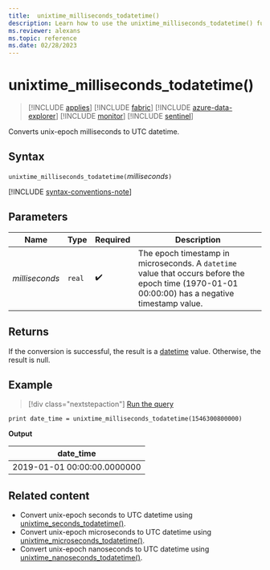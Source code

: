 ```yaml
---
title:  unixtime_milliseconds_todatetime()
description: Learn how to use the unixtime_milliseconds_todatetime() function to convert unix-epoch milliseconds to UTC datetime.
ms.reviewer: alexans
ms.topic: reference
ms.date: 02/28/2023
---
```

# unixtime_milliseconds_todatetime()

> [!INCLUDE [applies](../includes/applies-to-version/applies.md)] [!INCLUDE [fabric](../includes/applies-to-version/fabric.md)] [!INCLUDE [azure-data-explorer](../includes/applies-to-version/azure-data-explorer.md)] [!INCLUDE [monitor](../includes/applies-to-version/monitor.md)] [!INCLUDE [sentinel](../includes/applies-to-version/sentinel.md)]

Converts unix-epoch milliseconds to UTC datetime.

## Syntax

`unixtime_milliseconds_todatetime(`*milliseconds*`)`

[!INCLUDE [syntax-conventions-note](../includes/syntax-conventions-note.md)]

## Parameters

| Name | Type | Required | Description |
|--|--|--|--|
| *milliseconds* | `real` |  :heavy_check_mark: | The epoch timestamp in microseconds. A `datetime` value that occurs before the epoch time (1970-01-01 00:00:00) has a negative timestamp value.|

## Returns

If the conversion is successful, the result is a [datetime](scalar-data-types/datetime.md) value. Otherwise, the result is null.

## Example

> [!div class="nextstepaction"]
> <a href="https://dataexplorer.azure.com/clusters/help/databases/Samples?query=H4sIAAAAAAAAAysoyswrUUhJLEmNL8nMTVWwVSjNy6wAMeNzM3NyMotTk/PzUorjS/JBakDiGoamJmbGBgYWBiCgCQDATIC6QQAAAA==" target="_blank">Run the query</a>

```kusto
print date_time = unixtime_milliseconds_todatetime(1546300800000)
```

**Output**

|date_time|
|---|
|2019-01-01 00:00:00.0000000|

## Related content

* Convert unix-epoch seconds to UTC datetime using [unixtime_seconds_todatetime()](unixtime-seconds-todatetime-function.md).
* Convert unix-epoch microseconds to UTC datetime using [unixtime_microseconds_todatetime()](unixtime-microseconds-todatetime-function.md).
* Convert unix-epoch nanoseconds to UTC datetime using [unixtime_nanoseconds_todatetime()](unixtime-nanoseconds-todatetime-function.md).
